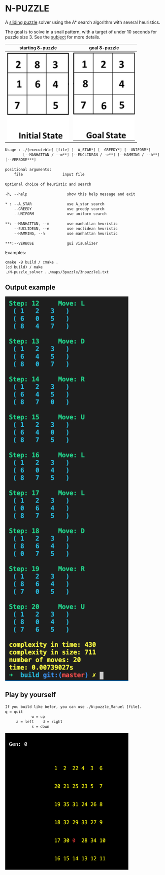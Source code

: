 # N-PUZZLE


A [sliding puzzle](https://tristanpenman.com/demos/n-puzzle/) solver using the A* search algorithm with several heuristics.

The goal is to solve in a snail pattern, with a target of under 10 seconds for puzzle size 3.
See the [subject](https://github.com/Eutienne/N-Puzzle/blob/master/en.subject.pdf) for more details.

starting 8-puzzle        |  goal 8-puzzle
:---------------------:|:-------------------------:
<img src="image/InitialState.png" alt="drawing" width="200"/>   |   <img src="image/GoalState.png" alt="drawing" width="200"/> 

```
Usage : ./[executeble] [file] [--A_STAR*] [--GREEDY*] [--UNIFORM*]
        [--MANHATTAN / --m**] [--EUCLIDEAN / -e**] [--HAMMING / --h**] [--VERBOSE***]  

positional arguments:
    file                  input file

Optional choice of heuristic and search

-h, --help                  show this help message and exit

* : --A_STAR                use A_star search
    --GREEDY                use greedy search
    --UNIFORM               use uniform search

**: --MANHATTAN, --m        use manhattan heuristic
    --EUCLIDEAN, --e        use euclidean heuristic
    --HAMMING, --h          use manhattan heuristic

***:--VERBOSE               gui visualizer

```

Examples:
```
cmake -B build / cmake .
(cd build) / make
./N-puzzle_solver ../maps/3puzzle/3npuzzle1.txt
```
## Output example

<img src="image/output.png" alt="drawing" width="400"/>

## Play by yourself

```
If you build like befor, you can use ./N-puzzle_Manuel [file].
q = quit
            w = up
     a = left    d = right   
            s = down

```

<img src="image/game.png" alt="drawing" width="400"/>
